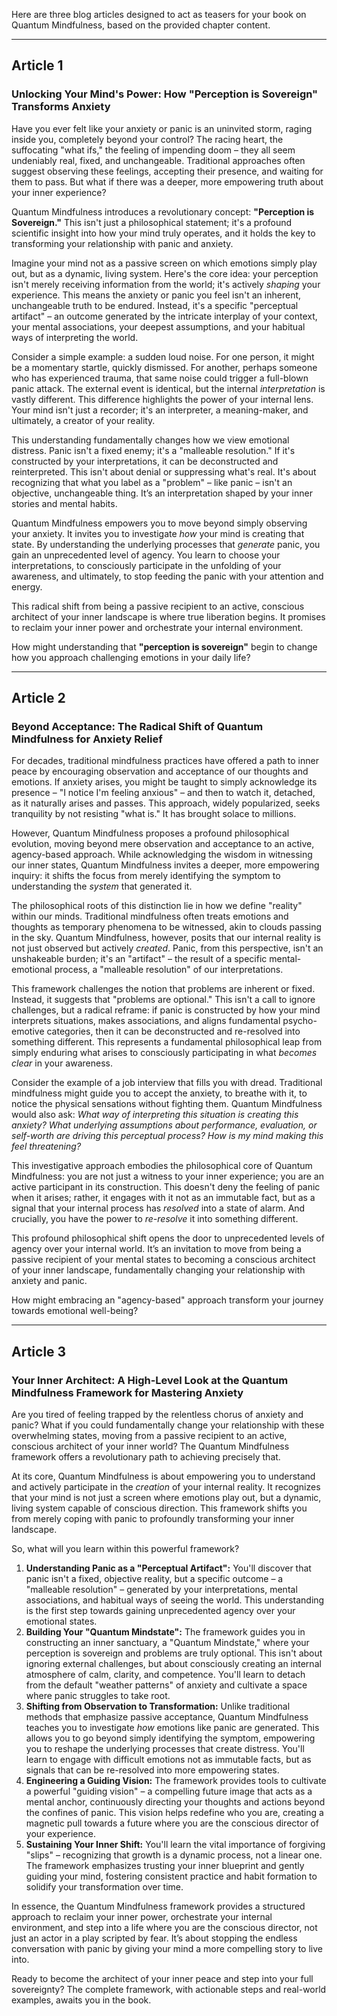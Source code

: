 Here are three blog articles designed to act as teasers for your book on Quantum Mindfulness, based on the provided chapter content.

---

## Article 1

### Unlocking Your Mind's Power: How "Perception is Sovereign" Transforms Anxiety

Have you ever felt like your anxiety or panic is an uninvited storm, raging inside you, completely beyond your control? The racing heart, the suffocating "what ifs," the feeling of impending doom – they all seem undeniably real, fixed, and unchangeable. Traditional approaches often suggest observing these feelings, accepting their presence, and waiting for them to pass. But what if there was a deeper, more empowering truth about your inner experience?

Quantum Mindfulness introduces a revolutionary concept: **"Perception is Sovereign."** This isn't just a philosophical statement; it's a profound scientific insight into how your mind truly operates, and it holds the key to transforming your relationship with panic and anxiety.

Imagine your mind not as a passive screen on which emotions simply play out, but as a dynamic, living system. Here's the core idea: your perception isn't merely receiving information from the world; it's actively *shaping* your experience. This means the anxiety or panic you feel isn't an inherent, unchangeable truth to be endured. Instead, it's a specific "perceptual artifact" – an outcome generated by the intricate interplay of your context, your mental associations, your deepest assumptions, and your habitual ways of interpreting the world.

Consider a simple example: a sudden loud noise. For one person, it might be a momentary startle, quickly dismissed. For another, perhaps someone who has experienced trauma, that same noise could trigger a full-blown panic attack. The external event is identical, but the internal *interpretation* is vastly different. This difference highlights the power of your internal lens. Your mind isn't just a recorder; it's an interpreter, a meaning-maker, and ultimately, a creator of your reality.

This understanding fundamentally changes how we view emotional distress. Panic isn't a fixed enemy; it's a "malleable resolution." If it's constructed by your interpretations, it can be deconstructed and reinterpreted. This isn't about denial or suppressing what's real. It's about recognizing that what you label as a "problem" – like panic – isn't an objective, unchangeable thing. It’s an interpretation shaped by your inner stories and mental habits.

Quantum Mindfulness empowers you to move beyond simply observing your anxiety. It invites you to investigate *how* your mind is creating that state. By understanding the underlying processes that *generate* panic, you gain an unprecedented level of agency. You learn to choose your interpretations, to consciously participate in the unfolding of your awareness, and ultimately, to stop feeding the panic with your attention and energy.

This radical shift from being a passive recipient to an active, conscious architect of your inner landscape is where true liberation begins. It promises to reclaim your inner power and orchestrate your internal environment.

How might understanding that **"perception is sovereign"** begin to change how you approach challenging emotions in your daily life?

---

## Article 2

### Beyond Acceptance: The Radical Shift of Quantum Mindfulness for Anxiety Relief

For decades, traditional mindfulness practices have offered a path to inner peace by encouraging observation and acceptance of our thoughts and emotions. If anxiety arises, you might be taught to simply acknowledge its presence – "I notice I'm feeling anxious" – and then to watch it, detached, as it naturally arises and passes. This approach, widely popularized, seeks tranquility by not resisting "what is." It has brought solace to millions.

However, Quantum Mindfulness proposes a profound philosophical evolution, moving beyond mere observation and acceptance to an active, agency-based approach. While acknowledging the wisdom in witnessing our inner states, Quantum Mindfulness invites a deeper, more empowering inquiry: it shifts the focus from merely identifying the symptom to understanding the *system* that generated it.

The philosophical roots of this distinction lie in how we define "reality" within our minds. Traditional mindfulness often treats emotions and thoughts as temporary phenomena to be witnessed, akin to clouds passing in the sky. Quantum Mindfulness, however, posits that our internal reality is not just observed but actively *created*. Panic, from this perspective, isn't an unshakeable burden; it's an "artifact" – the result of a specific mental-emotional process, a "malleable resolution" of our interpretations.

This framework challenges the notion that problems are inherent or fixed. Instead, it suggests that "problems are optional." This isn't a call to ignore challenges, but a radical reframe: if panic is constructed by how your mind interprets situations, makes associations, and aligns fundamental psycho-emotive categories, then it can be deconstructed and re-resolved into something different. This represents a fundamental philosophical leap from simply enduring what arises to consciously participating in what *becomes clear* in your awareness.

Consider the example of a job interview that fills you with dread. Traditional mindfulness might guide you to accept the anxiety, to breathe with it, to notice the physical sensations without fighting them. Quantum Mindfulness would also ask: *What way of interpreting this situation is creating this anxiety? What underlying assumptions about performance, evaluation, or self-worth are driving this perceptual process? How is my mind *making* this feel threatening?*

This investigative approach embodies the philosophical core of Quantum Mindfulness: you are not just a witness to your inner experience; you are an active participant in its construction. This doesn't deny the feeling of panic when it arises; rather, it engages with it not as an immutable fact, but as a signal that your internal process has *resolved* into a state of alarm. And crucially, you have the power to *re-resolve* it into something different.

This profound philosophical shift opens the door to unprecedented levels of agency over your internal world. It’s an invitation to move from being a passive recipient of your mental states to becoming a conscious architect of your inner landscape, fundamentally changing your relationship with anxiety and panic.

How might embracing an "agency-based" approach transform your journey towards emotional well-being?

---

## Article 3

### Your Inner Architect: A High-Level Look at the Quantum Mindfulness Framework for Mastering Anxiety

Are you tired of feeling trapped by the relentless chorus of anxiety and panic? What if you could fundamentally change your relationship with these overwhelming states, moving from a passive recipient to an active, conscious architect of your inner world? The Quantum Mindfulness framework offers a revolutionary path to achieving precisely that.

At its core, Quantum Mindfulness is about empowering you to understand and actively participate in the *creation* of your internal reality. It recognizes that your mind is not just a screen where emotions play out, but a dynamic, living system capable of conscious direction. This framework shifts you from merely coping with panic to profoundly transforming your inner landscape.

So, what will you learn within this powerful framework?

1.  **Understanding Panic as a "Perceptual Artifact":** You'll discover that panic isn't a fixed, objective reality, but a specific outcome – a "malleable resolution" – generated by your interpretations, mental associations, and habitual ways of seeing the world. This understanding is the first step towards gaining unprecedented agency over your emotional states.
2.  **Building Your "Quantum Mindstate":** The framework guides you in constructing an inner sanctuary, a "Quantum Mindstate," where your perception is sovereign and problems are truly optional. This isn't about ignoring external challenges, but about consciously creating an internal atmosphere of calm, clarity, and competence. You'll learn to detach from the default "weather patterns" of anxiety and cultivate a space where panic struggles to take root.
3.  **Shifting from Observation to Transformation:** Unlike traditional methods that emphasize passive acceptance, Quantum Mindfulness teaches you to investigate *how* emotions like panic are generated. This allows you to go beyond simply identifying the symptom, empowering you to reshape the underlying processes that create distress. You'll learn to engage with difficult emotions not as immutable facts, but as signals that can be re-resolved into more empowering states.
4.  **Engineering a Guiding Vision:** The framework provides tools to cultivate a powerful "guiding vision" – a compelling future image that acts as a mental anchor, continuously directing your thoughts and actions beyond the confines of panic. This vision helps redefine who you are, creating a magnetic pull towards a future where you are the conscious director of your experience.
5.  **Sustaining Your Inner Shift:** You'll learn the vital importance of forgiving "slips" – recognizing that growth is a dynamic process, not a linear one. The framework emphasizes trusting your inner blueprint and gently guiding your mind, fostering consistent practice and habit formation to solidify your transformation over time.

In essence, the Quantum Mindfulness framework provides a structured approach to reclaim your inner power, orchestrate your internal environment, and step into a life where you are the conscious director, not just an actor in a play scripted by fear. It’s about stopping the endless conversation with panic by giving your mind a more compelling story to live into.

Ready to become the architect of your inner peace and step into your full sovereignty? The complete framework, with actionable steps and real-world examples, awaits you in the book.